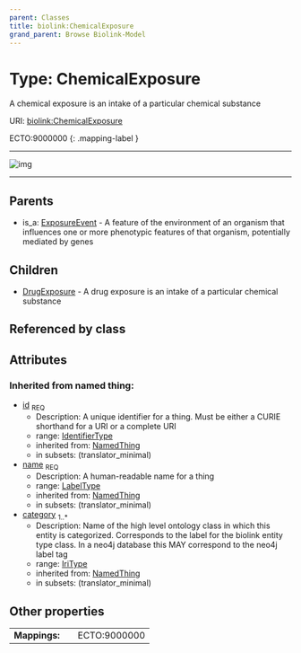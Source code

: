 ```yaml
---
parent: Classes
title: biolink:ChemicalExposure
grand_parent: Browse Biolink-Model
---
```


# Type: ChemicalExposure


A chemical exposure is an intake of a particular chemical substance

URI: [biolink:ChemicalExposure](https://w3id.org/biolink/vocab/ChemicalExposure)

ECTO:9000000
{: .mapping-label }


---

![img](http://yuml.me/diagram/nofunky;dir:TB/class/\[ChemicalExposure&#124;id(i):identifier_type;name(i):label_type;category(i):iri_type%20%2B]^-\[DrugExposure],%20\[ExposureEvent]^-\[ChemicalExposure])

---


## Parents

 *  is_a: [ExposureEvent](ExposureEvent.md) - A feature of the environment of an organism that influences one or more phenotypic features of that organism, potentially mediated by genes

## Children

 * [DrugExposure](DrugExposure.md) - A drug exposure is an intake of a particular chemical substance

## Referenced by class


## Attributes


### Inherited from named thing:

 * [id](id.md)  <sub>REQ</sub>
    * Description: A unique identifier for a thing. Must be either a CURIE shorthand for a URI or a complete URI
    * range: [IdentifierType](types/IdentifierType.md)
    * inherited from: [NamedThing](NamedThing.md)
    * in subsets: (translator_minimal)
 * [name](name.md)  <sub>REQ</sub>
    * Description: A human-readable name for a thing
    * range: [LabelType](types/LabelType.md)
    * inherited from: [NamedThing](NamedThing.md)
    * in subsets: (translator_minimal)
 * [category](category.md)  <sub>1..*</sub>
    * Description: Name of the high level ontology class in which this entity is categorized. Corresponds to the label for the biolink entity type class. In a neo4j database this MAY correspond to the neo4j label tag
    * range: [IriType](types/IriType.md)
    * inherited from: [NamedThing](NamedThing.md)
    * in subsets: (translator_minimal)

## Other properties

|  |  |  |
| --- | --- | --- |
| **Mappings:** | | ECTO:9000000 |

